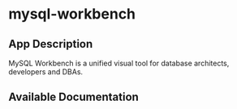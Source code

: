 # mysql-workbench

## App Description

MySQL Workbench is a unified visual tool for database architects, developers and DBAs.

## Available Documentation

